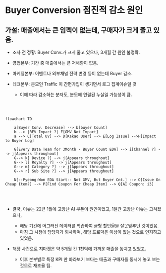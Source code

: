 # Buyer Conversion 점진적 감소 원인

## 가설: 매출에서는 큰 임펙이 없는데, 구매자가 크게 줄고 있음.

* 조사 전 정황: Buyer Conv.가 크게 줄고 있으나, 3개월 간 원인 불명확.
  
* 영업본부: 기간 중 매출에서는 큰 저해함이 없음.
* 마케팅본부: 이벤트나 외부채널 전략 변경 등이 없는데 Buyer 감소.
* 테크본부: 분모인 Traffic 이 간편가입이 생기면서 로그 집계이슈일 것
  * 이에 따라 감소하는 분자도, 분모에 연결된 누실일 가능성이 큼.

<br><br>

```mermaid
flowchart TD

    a[Buyer Conv. Decrease] --> b[buyer Count]
    b --> |REV Impact ?| F[GMV Not Impact]
    a --> C[Total UV] --> D[Kakao User] --> E[Log Issue] -->H[Impact to Buyer Log]

    G[Every Data Team for 3Month - Buyer Count EDA] --> i[Channel ?] --> j[Appears throughout]
    G--> k[ Device ?] --> j[Appears throughout]
    G--> l[ Royalty ?] --> j[Appears throughout]
    G--> m[ Category ?] --> j[Appears throughout]
    G--> r[ Sub Site ?] --> j[Appears throughout]
 
    N[--Pyeong-Won EDA Start-- Not GMV, But Buyer Cnt.] --> O[Issue On Cheap Item?] --> P[Find Coupon For Cheap Item] --> Q[AI Coupon: i3]

```
<br><br>
* 결국, 이슈는 22년 1월에 고장난 AI 쿠폰이 원인이었고, 1달간 고장난 이슈는 고쳐졌으나,
  * 해당 기간에 어그러진 데이터를 학습하여 균형 할인율을 잘못맞추던 것이었음.
  * 마침 그 시점에 담당자가 퇴사하며, 해당 프로덕은 이상이 없는 것으로 인지하고 있었음.

* 해당 사건으로 지마켓은 약 5개월 간 1천억에 가까운 매출을 놓치고 있었고.
  * 이후 본부별로 특정 KPI 만 바라보기 보다는 매출과 구매자를 동시에 놓고 보는 것으로 재조율 됨.